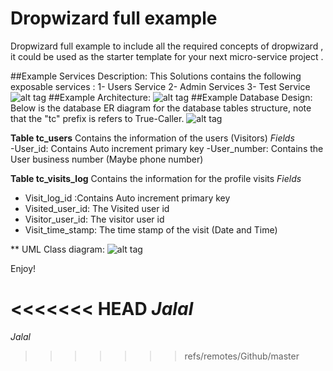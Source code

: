 # Dropwizard full example
Dropwizard full example to include all the required concepts of dropwizard , 
it could be used as the starter template  for your next micro-service project .

##Example Services Description:
This Solutions contains the following exposable services : 
1- Users Service 
2- Admin Services
3- Test Service
![alt tag](https://github.com/kiswanij/drop-wizard-full-example/blob/master/design/services.PNG)
##Example Architecture:
![alt tag](https://github.com/kiswanij/drop-wizard-full-example/blob/master/design/archiecture.PNG)
##Example Database Design: 
 Below is the database ER diagram for the database tables structure, note that the "tc" prefix is refers to True-Caller.
![alt tag](https://github.com/kiswanij/drop-wizard-full-example/blob/master/design/erd.PNG)

**Table	tc_users**
Contains the information of  the users (Visitors)
*Fields*	
-User_id: Contains Auto increment primary key
-User_number: Contains the User business number (Maybe phone number)

**Table	tc_visits_log**
Contains the information for the profile visits 
*Fields*	
- Visit_log_id :Contains Auto increment primary key
- Visited_user_id: The Visited user id
- Visitor_user_id: The visitor user id
- Visit_time_stamp: The time stamp of the visit (Date and Time)

** UML Class diagram:
![alt tag](https://github.com/kiswanij/drop-wizard-full-example/blob/master/design/class-diagram.PNG)

Enjoy!

<<<<<<< HEAD
*Jalal*
=======
*Jalal*
>>>>>>> refs/remotes/Github/master
